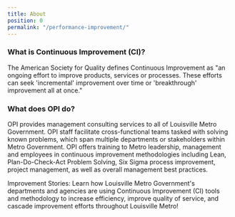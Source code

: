 ```yaml
---
title: About
position: 0
permalink: "/performance-improvement/"
---
```




### What is Continuous Improvement (CI)?

The American Society for Quality defines Continuous Improvement as "an ongoing effort to improve products, services or processes. These efforts can seek 'incremental' improvement over time or 'breakthrough' improvement all at once."

### What does OPI do?

OPI provides management consulting services to all of Louisville Metro Government. OPI staff facilitate cross-functional teams tasked with solving known problems, which span multiple departments or stakeholders within Metro Government. OPI offers training to Metro leadership, management and employees in continuous improvement methodologies including Lean, Plan-Do-Check-Act Problem Solving, Six Sigma process improvement, project management, as well as overall management best practices.

Improvement Stories:  Learn how Louisville Metro Government's departments and agencies are using Continuous Improvement (CI) tools and methodology to increase efficiency, improve quality of service, and cascade improvement efforts throughout Louisville Metro!
